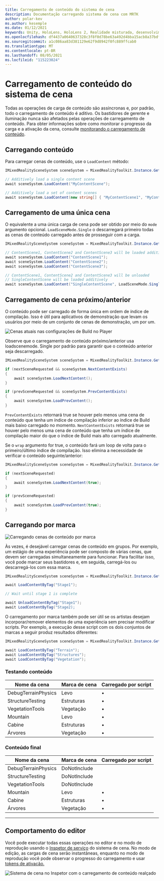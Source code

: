 ```yaml
---
title: Carregamento de conteúdo do sistema de cena
description: Documentação carregando sistema de cena com MRTK
author: polar-kev
ms.author: kesemple
ms.date: 01/12/2021
keywords: Unity, HoloLens, HoloLens 2, Realidade misturada, desenvolvimento, MRTK,
ms.openlocfilehash: df4437a0640637328c3f8f0d78be63a492d4bba15acb8a37bdf2dd3c32d89a59
ms.sourcegitcommit: a1c086aa83d381129e62f9d8942f0fc889ffcab0
ms.translationtype: MT
ms.contentlocale: pt-BR
ms.lasthandoff: 08/05/2021
ms.locfileid: "115223024"
---
```

# <a name="scene-system-content-loading"></a>Carregamento de conteúdo do sistema de cena

Todas as operações de carga de conteúdo são assíncronas e, por padrão, todo o carregamento de conteúdo é aditivo. Os bastidores de gerente e iluminação nunca são afetados pelas operações de carregamento de conteúdo. Para obter informações sobre como monitorar o progresso da carga e a ativação da cena, consulte [monitorando o carregamento de conteúdo](scene-system-load-progress.md).

## <a name="loading-content"></a>Carregando conteúdo

Para carregar cenas de conteúdo, use o `LoadContent` método:

```c#
IMixedRealitySceneSystem sceneSystem = MixedRealityToolkit.Instance.GetService<IMixedRealitySceneSystem>();

// Additively load a single content scene
await sceneSystem.LoadContent("MyContentScene");

// Additively load a set of content scenes
await sceneSystem.LoadContent(new string[] { "MyContentScene1", "MyContentScene2", "MyContentScene3" });
```

## <a name="single-scene-loading"></a>Carregamento de uma única cena

O equivalente a uma única carga de cena pode ser obtido por meio do `mode` argumento opcional. `LoadSceneMode.Single` o descarregará primeiro todas as cenas de conteúdo carregado antes de prosseguir com a carga.

```c#
IMixedRealitySceneSystem sceneSystem = MixedRealityToolkit.Instance.GetService<IMixedRealitySceneSystem>();

// ContentScene1, ContentScene2 and ContentScene3 will be loaded additively
await sceneSystem.LoadContent("ContentScene1");
await sceneSystem.LoadContent("ContentScene2");
await sceneSystem.LoadContent("ContentScene3");

// ContentScene1, ContentScene2 and ContentScene3 will be unloaded
// SingleContentScene will be loaded additively
await sceneSystem.LoadContent("SingleContentScene", LoadSceneMode.Single);
```

## <a name="next--previous-scene-loading"></a>Carregamento de cena próximo/anterior

O conteúdo pode ser carregado de forma única em ordem de índice de compilação. Isso é útil para aplicativos de demonstração que levam os usuários por meio de um conjunto de cenas de demonstração, um por um.

![Cenas atuais nas configurações de Build no Player](../images/scene-system/MRTK_SceneSystemBuildSettings.png)

Observe que o carregamento de conteúdo próximo/anterior usa loadscenemode. Single por padrão para garantir que o conteúdo anterior seja descarregado.

```c#
IMixedRealitySceneSystem sceneSystem = MixedRealityToolkit.Instance.GetService<IMixedRealitySceneSystem>();

if (nextSceneRequested && sceneSystem.NextContentExists)
{
    await sceneSystem.LoadNextContent();
}

if (prevSceneRequested && sceneSystem.PrevContentExists)
{
    await sceneSystem.LoadPrevContent();
}
```

`PrevContentExists` retornará true se houver pelo menos uma cena de conteúdo que tenha um índice de compilação inferior ao índice de Build mais baixo carregado no momento. `NextContentExists` retornará true se houver pelo menos uma cena de conteúdo que tenha um índice de compilação maior do que o índice de Build mais alto carregado atualmente.

Se o `wrap` argumento for true, o conteúdo fará um loop de volta para o primeiro/último índice de compilação. Isso elimina a necessidade de verificar o conteúdo seguinte/anterior:

```c#
IMixedRealitySceneSystem sceneSystem = MixedRealityToolkit.Instance.GetService<IMixedRealitySceneSystem>();

if (nextSceneRequested)
{
    await sceneSystem.LoadNextContent(true);
}

if (prevSceneRequested)
{
    await sceneSystem.LoadPrevContent(true);
}
```

## <a name="loading-by-tag"></a>Carregando por marca

![Carregando cenas de conteúdo por marca](../images/scene-system/MRTK_SceneSystemLoadingByTag.png)

Às vezes, é desejável carregar cenas de conteúdo em grupos. Por exemplo, um estágio de uma experiência pode ser composto de várias cenas, que devem ser carregadas simultaneamente para funcionar. Para facilitar isso, você pode marcar seus bastidores e, em seguida, carregá-los ou descarregá-los com essa marca.

```c#
IMixedRealitySceneSystem sceneSystem = MixedRealityToolkit.Instance.GetService<IMixedRealitySceneSystem>();

await LoadContentByTag("Stage1");

// Wait until stage 1 is complete

await UnloadContentByTag("Stage1");
await LoadContentByTag("Stage2);
```

O carregamento por marca também pode ser útil se os artistas desejam incorporar/remover elementos de uma experiência sem precisar modificar scripts. Por exemplo, a execução desse script com os dois conjuntos de marcas a seguir produz resultados diferentes:

```c#
IMixedRealitySceneSystem sceneSystem = MixedRealityToolkit.Instance.GetService<IMixedRealitySceneSystem>();

await LoadContentByTag("Terrain");
await LoadContentByTag("Structures");
await LoadContentByTag("Vegetation");
```

### <a name="testing-content"></a>Testando conteúdo

Nome da cena | Marca de cena | Carregado por script
---|---|---
DebugTerrainPhysics | Levo | •
StructureTesting | Estruturas | •
VegetationTools | Vegetação | •
Mountain | Levo | •
Cabine | Estruturas | •
Árvores | Vegetação | •

### <a name="final-content"></a>Conteúdo final

Nome da cena | Marca de cena | Carregado por script
---|---|---
DebugTerrainPhysics | DoNotInclude |
StructureTesting | DoNotInclude |
VegetationTools | DoNotInclude |
Mountain | Levo | •
Cabine | Estruturas | •
Árvores | Vegetação | •

---

## <a name="editor-behavior"></a>Comportamento do editor

Você pode executar todas essas operações no editor e no modo de reprodução usando o [Inspetor de serviço](../../configuration/mixed-reality-configuration-guide.md#editor-utilities) do sistema de cena. No modo de edição, as cargas de cena serão instantâneas, enquanto no modo de reprodução você pode observar o progresso do carregamento e usar [tokens de ativação.](scene-system-load-progress.md)

![Sistema de cena no Inspetor com o carregamento de conteúdo realçado](../images/scene-system/MRTK_SceneSystemServiceInspector.PNG)
